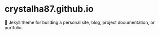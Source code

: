 # crystalha87.github.io
:triangular_ruler: Jekyll theme for building a personal site, blog, project documentation, or portfolio.

